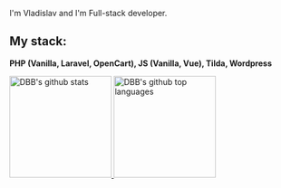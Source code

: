 I'm Vladislav and I'm Full-stack developer.
## My stack:
<b>PHP (Vanilla, Laravel, OpenCart), JS (Vanilla, Vue), Tilda, Wordpress</b>

<a href="https://github.com/dolmacode">
  <img height="180em" src="https://github-readme-stats.vercel.app/api?username=dolmac0de&show_icons=true&theme=vue&count_private=true" alt="DBB's github stats" />
  <img height="180em" src="https://github-readme-stats.vercel.app/api/top-langs/?username=dolmac0de&theme=vue&layout=compact" alt="DBB's github top languages" />
</a>
